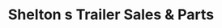 ---
title: "Shelton s Trailer Sales & Parts"
url: /hays/shelton-s-trailer-sales-and-parts/
shop: agrarian
---